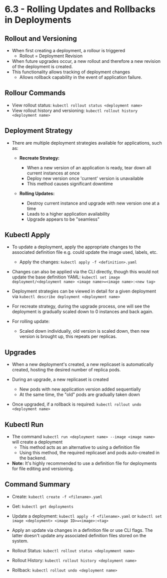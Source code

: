 # 6.3 - Rolling Updates and Rollbacks in Deployments

## Rollout and Versioning

- When first creating a deployment, a rollour is triggered
  - Rollout = Deployment Revision
- When future upgrades occur, a new rollout and therefore a new revision of the deployment is created.
- This functionality allows tracking of deployment changes
  - Allows rollback capability in the event of application failure.

## Rollour Commands

- View rollout status: `kubectl rollout status <deployment name>`
- View rollout history and versioning: `kubectl rollout history <deployment name>`

## Deployment Strategy

- There are multiple deployment strategies available for applications, such as:
  - **Recreate Strategy:**
    - When a new version of an application is ready, tear down all current instances at once
    - Deploy new version once 'current' version is unavailable
    - This method causes significant downtime

  - **Rolling Updates:**
    - Destroy current instance and upgrade with new version one at a time
    - Leads to a higher application availability
    - Upgrade appears to be "seamless"

## Kubectl Apply

- To update a deployment, apply the appropriate changes to the associated definition file e.g. could update the image used, labels, etc.
  - Apply the changes: `kubectl apply -f <definition>.yaml`

- Changes can also be applied via the CLI directly, though this would not update the base definition YAML: `kubectl set image deployment/<deployment name> <image name>=<image name>:<new tag>`

- Deployment strategies can be viewed in detail for a given deployment via `kubectl describe deployment <deployment name>`
- For recreate strategy, during the upgrade process, one will see the deployment is gradually scaled down to 0 instances and back again.
- For rolling update:
  - Scaled down individually, old version is scaled down, then new version is brought up, this repeats per replicas.

## Upgrades

- When a new deployment's created, a new replicaset is automatically created, hosting the desired number of replica pods.
- During an upgrade, a new replicaset is created
  - New pods with new application version added sequentially
  - At the same time, the "old" pods are gradually taken down

- Once upgraded, if a rollback is required: `kubectl rollout undo <deployment name>`

## Kubectl Run

- The command `kubectl run <deployment name> --image <image name>` will create a deployment
  - This method acts as an alternative to using a definition file
  - Using this method, the required replicaset and pods auto-created in the backend.
- **Note:** It's highly recommended to use a definition file for deployments for file editing and versioning.

## Command Summary

- Create: `kubectl create -f <filename>.yaml`
- Get: `kubectl get deployments`
- Update a deployment: `kubectl apply -f <filename>.yaml` or `kubectl set image <deployment> <image ID>=<image>:<tag>`

- Apply an update via changes in a definition file or use CLI flags. The latter doesn't update any associated definition files stored on the system.

- Rollout Status: `kubectl rollout status <deploymment name>`
- Rollout History: `kubectl rollout history <deployment name>`

- Rollback: `kubectl rollout undo <deployment name>`
